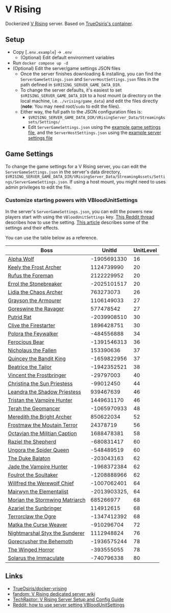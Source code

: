 # V Rising

Dockerized [V Rising](https://store.steampowered.com/app/1604030/V_Rising/) server. Based on [TrueOsiris's container](https://github.com/TrueOsiris/docker-vrising).

## Setup

- Copy [`.env.example`] -> `.env`
  - (Optional) Edit default environment variables
- Run `docker compose up -d`
- (Optional) Edit the server/game settings JSON files
  - Once the server finishes downloading & installing, you can find the `ServerGameSettings.json` and `ServerHostSettings.json` files in the path defined in `$VRISING_SERVER_GAME_DATA_DIR`.
  - To change the server defaults, it's easiest to set `$VRISING_SERVER_GAME_DATA_DIR` to a host mount (a directory on the local machine, i.e. `./vrising/game_data`) and edit the files directly (**note**: You may need root/`sudo` to edit the files).
  - Either way, the full path to the JSON configuration files is:
    - `$VRISING_SERVER_GAME_DATA_DIR/VRisingServer_Data/StreamingAssets/Settings/`
    - Edit `ServerGameSettings.json` using the [example game settings file](./configs/example/example.ServerGameSettings.json), and the `ServerHostSettings.json` using the [example server settings file](./configs/example/example.ServerHostSettings.json)

## Game Settings

To change the game settings for a V Rising server, you can edit the `ServerGameSettings.json` in the server's data directory, `$VRISING_SERVER_GAME_DATA_DIR/VRisingServer_Data/StreamingAssets/Settings/ServerGameSettings.json`. If using a host mount, you might need to uses admin privileges to edit the file.

### Customize starting powers with VBloodUnitSettings

In the server's `ServerGameSettings.json`, you can edit the powers new players start with using the `VBloodUnitSettings` key. [This Reddit thread](https://www.reddit.com/r/vrising/comments/vbd6e2/how_to_use_server_setting_vbloodunitsettings/) describes how to use the setting. [This article](https://techraptor.net/gaming/guides/v-rising-server-setup-and-config-guide) describes some of the settings and their effects.

You can use the table below as a reference.

| Boss                                                                                     | UnitId       | UnitLevel |
| ---------------------------------------------------------------------------------------- | ------------ | --------- |
| [Alpha Wolf](https://vrisingwiki.net/Alpha_Wolf)                                         | -1905691330  | 16        |
| [Keely the Frost Archer](https://vrisingwiki.net/Keely_the_Frost_Archer)                 | 1124739990   | 20        |
| [Rufus the Foreman](https://vrisingwiki.net/Rufus_the_Foreman)                           | 2122229952   | 20        |
| [Errol the Stonebreaker](https://vrisingwiki.net/Errol_the_Stonebreaker)                 | -2025101517  | 20        |
| [Lidia the Chaos Archer](https://vrisingwiki.net/Lidia_the_Chaos_Archer)                 | 763273073    | 26        |
| [Grayson the Armourer](https://vrisingwiki.net/Grayson_the_Armourer)                     | 1106149033   | 27        |
| [Goreswine the Ravager](https://vrisingwiki.net/Goreswine_the_Ravager)                   | 577478542    | 27        |
| [Putrid Rat](https://vrisingwiki.net/Putrid_Rat)                                         | -2039908510  | 30        |
| [Clive the Firestarter](https://vrisingwiki.net/Clive_the_Firestarter)                   | 1896428751   | 30        |
| [Polora the Feywalker](https://vrisingwiki.net/Polora_the_Feywalker)                     | -484556888   | 34        |
| [Ferocious Bear](https://vrisingwiki.net/Ferocious_Bear)                                 | -1391546313  | 36        |
| [Nicholaus the Fallen](https://vrisingwiki.net/Nicholaus_the_Fallen)                     | 153390636    | 37        |
| [Quincey the Bandit King](https://vrisingwiki.net/Quincey_the_Bandit_King)               | -1659822956  | 37        |
| [Beatrice the Tailor](https://vrisingwiki.net/Beatrice_the_Tailor)                       | -1942352521  | 38        |
| [Vincent the Frostbringer](https://vrisingwiki.net/Vincent_the_Frostbringer)             | -29797003    | 40        |
| [Christina the Sun Priestess](https://vrisingwiki.net/Christina_the_Sun_Priestess)       | -99012450    | 44        |
| [Leandra the Shadow Priestess](https://vrisingwiki.net/Leandra_the_Shadow_Priestess)     | 939467639    | 46        |
| [Tristan the Vampire Hunter](https://vrisingwiki.net/Tristan_the_Vampire_Hunter)         | 1449631170   | 46        |
| [Terah the Geomancer](https://vrisingwiki.net/Terah_the_Geomancer)                       | -1065970933  | 48        |
| [Meredith the Bright Archer](https://vrisingwiki.net/Meredith_the_Bright_Archer)         | 850622034    | 52        |
| [Frostmaw the Moutain Terror](https://vrisingwiki.net/Frostmaw_the_Mountain_Terror)      | 24378719     | 56        |
| [Octavian the Militian Caption](https://vrisingwiki.net/Octavian_the_Militia_Captain)    | 1688478381   | 58        |
| [Raziel the Shepherd](https://vrisingwiki.net/Raziel_the_Shepherd)                       | -680831417   | 60        |
| [Ungora the Spider Queen](https://vrisingwiki.net/Ungora_the_Spider_Queen)               | -548489519   | 60        |
| [The Duke Balaton](https://vrisingwiki.net/The_Duke_of_Balaton)                          | -203043163   | 62        |
| [Jade the Vampire Hunter](https://vrisingwiki.net/Jade_the_Vampire_Hunter)               | -1968372384  | 62        |
| [Foulrot the Soultaker](https://vrisingwiki.net/Foulrot_the_Soultaker)                   | -1208888966  | 62        |
| [Willfred the Werewolf Chief](https://vrisingwiki.net/Willfred_the_Werewolf_Chief)       | -1007062401  | 64        |
| [Mairwyn the Elementalist](https://vrisingwiki.net/Mairwyn_the_Elementalist)             | -2013903325, | 64        |
| [Morian the Stormwing Matriarch](https://vrisingwiki.net/Morian_the_Stormwing_Matriarch) | 685266977    | 68        |
| [Azariel the Sunbringer](https://vrisingwiki.net/Azariel_the_Sunbringer)                 | 114912615    | 68        |
| [Terrorclaw the Ogre](https://vrisingwiki.net/Terrorclaw_the_Ogre)                       | -1347412392  | 68        |
| [Matka the Curse Weaver](https://vrisingwiki.net/Matka_the_Curse_Weaver)                 | -910296704   | 72        |
| [Nightmarshal Styx the Sunderer](https://vrisingwiki.net/Nightmarshal_Styx_the_Sunderer) | 1112948824   | 76        |
| [Gorecrusher the Behemoth](https://vrisingwiki.net/Gorecrusher_the_Behemoth)             | -1936575244  | 78        |
| [The Winged Horror](https://vrisingwiki.net/The_Winged_Horror)                           | -393555055   | 78        |
| [Solarus the Immaculate](https://vrisingwiki.net/Solarus_the_Immaculate)                 | -740796338   | 80        |

## Links

- [TrueOsiris/docker-vrising](https://github.com/TrueOsiris/docker-vrising)
- [fandom: V Rising dedicated server wiki](https://vrising.fandom.com/wiki/V_Rising_Dedicated_Server)
- [TechRaptor: V Rising Server Setup and Config Guide](https://techraptor.net/gaming/guides/v-rising-server-setup-and-config-guide)
- [Reddit: how to use server setting VBloodUnitSettings](https://www.reddit.com/r/vrising/comments/vbd6e2/how_to_use_server_setting_vbloodunitsettings/)
